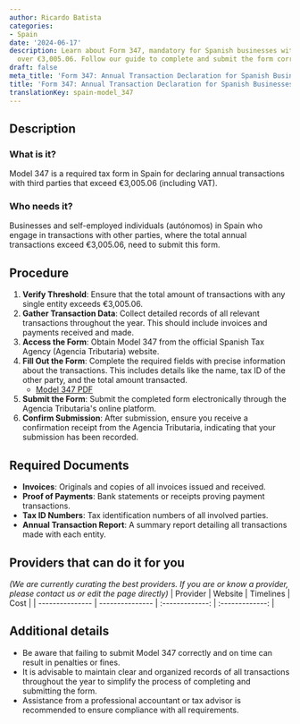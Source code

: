 ```yaml
---
author: Ricardo Batista
categories:
- Spain
date: '2024-06-17'
description: Learn about Form 347, mandatory for Spanish businesses with transactions
  over €3,005.06. Follow our guide to complete and submit the form correctly.
draft: false
meta_title: 'Form 347: Annual Transaction Declaration for Spanish Businesses'
title: 'Form 347: Annual Transaction Declaration for Spanish Businesses'
translationKey: spain-model_347
---
```



## Description
### What is it?
Model 347 is a required tax form in Spain for declaring annual transactions with third parties that exceed €3,005.06 (including VAT).

### Who needs it?
Businesses and self-employed individuals (autónomos) in Spain who engage in transactions with other parties, where the total annual transactions exceed €3,005.06, need to submit this form.

## Procedure
1. **Verify Threshold**: Ensure that the total amount of transactions with any single entity exceeds €3,005.06.
2. **Gather Transaction Data**: Collect detailed records of all relevant transactions throughout the year. This should include invoices and payments received and made.
3. **Access the Form**: Obtain Model 347 from the official Spanish Tax Agency (Agencia Tributaria) website.
4. **Fill Out the Form**: Complete the required fields with precise information about the transactions. This includes details like the name, tax ID of the other party, and the total amount transacted.
    - [Model 347 PDF](https://sede.agenciatributaria.gob.es/Sede/en_gb/modelo-347-declaracion-anual-operaciones-terceros.html)
5. **Submit the Form**: Submit the completed form electronically through the Agencia Tributaria's online platform.
6. **Confirm Submission**: After submission, ensure you receive a confirmation receipt from the Agencia Tributaria, indicating that your submission has been recorded.

## Required Documents
- **Invoices**: Originals and copies of all invoices issued and received.
- **Proof of Payments**: Bank statements or receipts proving payment transactions.
- **Tax ID Numbers**: Tax identification numbers of all involved parties.
- **Annual Transaction Report**: A summary report detailing all transactions made with each entity.

## Providers that can do it for you
_(We are currently curating the best providers. If you are or know a provider, please contact us or edit the page directly)_
| Provider        |     Website     |     Timelines    |       Cost      |
| --------------- | --------------- |  :-------------: | :-------------: |

## Additional details
- Be aware that failing to submit Model 347 correctly and on time can result in penalties or fines.
- It is advisable to maintain clear and organized records of all transactions throughout the year to simplify the process of completing and submitting the form.
- Assistance from a professional accountant or tax advisor is recommended to ensure compliance with all requirements.
